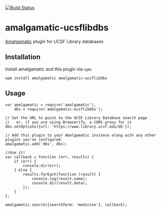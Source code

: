 [![Build Status](https://travis-ci.org/ucsf-ckm/amalgamatic-ucsflibdbs.svg?branch=master)](https://travis-ci.org/ucsf-ckm/amalgamatic-ucsflibdbs)

amalgamatic-ucsflibdbs
======================

[Amalgamatic](https://github.com/ucsf-ckm/amalgamatic) plugin for UCSF Library databases

## Installation

Install amalgamatic and this plugin via `npm`:

`npm install amalgamatic amalgamatic-ucsflibdbs`

## Usage

````
var amalgamatic = require('amalgamatic'),
    dbs = require('amalgamatic-ucsflibdbs');

// Set the URL to point to the UCSF Library Database search page 
//   or, if you are using Browserify, a CORS proxy for it
dbs.setOptions({url: 'https://www.library.ucsf.edu/db'});

// Add this plugin to your Amalgamatic instance along with any other plugins you've configured.
amalgamatic.add('dbs', dbs);

//Use it!
var callback = function (err, results) {
    if (err) {
        console.dir(err);
    } else {
        results.forEach(function (result) {
            console.log(result.name);
            console.dir(result.data);
        });
    }
};

amalgamatic.search({searchTerm: 'medicine'}, callback);
````
